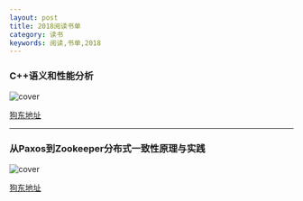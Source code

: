 ```yaml
---
layout: post
title: 2018阅读书单
category: 读书
keywords: 阅读,书单,2018
---
```


### C++语义和性能分析

![cover](https://img14.360buyimg.com/n1/jfs/t13072/209/839617461/785817/12cbbefd/5a14eeddN6fd253df.jpg)

[狗东地址](https://item.jd.com/12243239.html)

---

### 从Paxos到Zookeeper分布式一致性原理与实践

![cover](https://img12.360buyimg.com/n1/jfs/t490/38/1242617192/495352/88d3c3fc/54c22fd2N0a94f665.jpg)

[狗东地址](https://item.jd.com/11622772.html)

